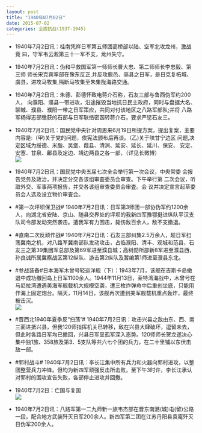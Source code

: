 ```yaml
---
layout: post
title: "1940年07月02日"
date: 2015-07-02
categories: 全面抗战(1937-1945)
---
```


<meta name="referrer" content="no-referrer" />

- 1940年7月2日讯：桂南凭祥日军第五师团高桥部以陆、空军北攻龙州，激战竟 曰，守军韦云淞第三十一军不支，龙州失守。 

- 1940年7月2日讯：伪和平救国军第一师师长曹大忠、第二师师长李忠毅、第三师 师长宋克宾率部在豫东反正,并反攻鹿邑、亳县之日军，是日克复柘城、 虞县，进攻马牧集,隔断马牧集至朱集陇海路交通。 

- 1940年7月2日讯：朱德、彭德怀致电蒋介石称，石友三部与鲁西伪军约200人， 向濮阳、濮县一带进攻，沿途摧毁当地抗日民主政府，同时与盘据大名、 聊城、濮县、濮阳一带之日军策应，共同对付该地区之八路军部队;并将 八路军杨得志部缴获的石部与日军联络密函转蒋介石，要求严惩石友三。 

- 1940年7月2日讯：国民党中央针对周恩来6月19日所提方案，提出复案，主要 内容是:（甲)关于党的问题，俟宪法颁布后再谈。（乙)关于陕甘宁边区 问题,决定区域为绥德、米脂、吴堡、葭县、清涧、延安、延长、延川、保安、 安定、安塞、甘泉、鄘县及定边、靖边两县之各一部，（详见长微博） <br/><img src="https://ww3.sinaimg.cn/large/aca367d8jw1etooj2f1rtj20c80ok42l.jpg" />

- 1940年7月2日讯：国民党中央五届七次全会举行第一次会议，中央常委 会报告党务及政治，并决定分交各该组审査委员会审查。下午举行第 二次会议，听取外交、军事两项报告，并交各该组审查委员会审査。会 议并决定宣言起草委员会人选及设立物价审査会。 

- #第一次坪坝保卫战# 1940年7月2日讯：日军第3师团一部协伪军约1200余人，向湖北省安陆、京山、随县交界处的坪坝的我新四军豫鄂挺进纵队平汉支队司令部发动突然袭击。遭我军有力围击，毙伤敌百余人，敌不支撤退。 

- #直南二次反顽作战# 1940年7月2日讯：石友三部纠集2.5万余人，趁日军扫荡冀南之机，对八路军冀南部队发动攻击，占临濮阳、清丰、观城和范县，石友三之第39集团军总部及第69军进至濮县城；高树勋所部新8军进至濮县西，孙良诚所属冀察战区第12纵队、游击第2纵队及暂编第1师进至濮县东北。 

- #参战装备#日本海军木曾号轻巡洋舰（下）：1943年7月，该舰在吉斯卡岛撤退中成功撤回岛上日军1100余人。1944年11月13日，莱特湾海战中，木曾号在马尼拉湾遭遇美海军舰载机大规模空袭，遭三枚炸弹命中后重创坐底，只能用作海上固定炮台。隔天，11月14日，该舰再次遭到美军舰载机重点轰炸，最终被击沉。 <br/><img src="https://ww1.sinaimg.cn/large/aca367d8jw1eto770jbagj20dw0gzgod.jpg" />

- #晋西北1940年夏季反“扫荡”# 1940年7月2日讯：攻击兴县之敌由东、西、南三面进抵兴县，但我120师指挥机关已转移，敌在兴县大肆破坏，逗留未去，但此时各路日军均已撤回，兴县日军呈孤军深入态势。120师师长贺龙遂决心集中独1旅、358旅及第3、5支队等共六七个团的兵力，在二十里铺以东伏击敌一部。 

- #郭村战斗# 1940年7月2日讯：李长江集中所有兵力和火器向郭村进攻，以整团整营兵力冲锋。但均为新四军顽强反击所击败，至下午3时许，李长江承认对郭村的围攻宣告失败，各部停止进攻并回撤。 

- 1940年7月2日：亡国与复国 <br/><img src="https://ww4.sinaimg.cn/large/aca367d8jw1eto2vaphhzj21210hktff.jpg" />

- 1940年7月2日讯：八路军第一二九师新一旅韦杰部在晋东南潞(城)屯(留)公路 一段，配合地方武装歼灭日军200余人。新四军第二团在江苏丹阳县袁庵歼灭日伪军200余人。 

